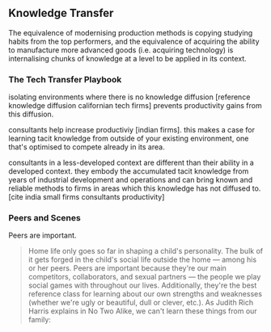 ## Knowledge Transfer

The equivalence of modernising production methods is copying studying habits from the top performers, and the equivalence of acquiring the ability to manufacture more advanced goods (i.e. acquiring technology) is internalising chunks of knowledge at a level to be applied in its context.

### The Tech Transfer Playbook

isolating environments where there is no knowledge diffusion [reference knowledge diffusion californian tech firms] prevents productivity gains from this diffusion.

consultants help increase productiviy [indian firms]. this makes a case for learning tacit knowledge from outside of your existing environment, one that's optimised to compete already in its area.

consultants in a less-developed context are different than their ability in a developed context. they embody the accumulated tacit knowledge from years of industrial development and operations and can bring known and reliable methods to firms in areas which this knowledge has not diffused to. [cite india small firms consultants productivity]


### Peers and Scenes

Peers are important.

> Home life only goes so far in shaping a child's personality. The bulk of it gets forged in the child's social life outside the home — among his or her peers. Peers are important because they're our main competitors, collaborators, and sexual partners — the people we play social games with throughout our lives. Additionally, they're the best reference class for learning about our own strengths and weaknesses (whether we're ugly or beautiful, dull or clever, etc.). As Judith Rich Harris explains in No Two Alike, we can't learn these things from our family: